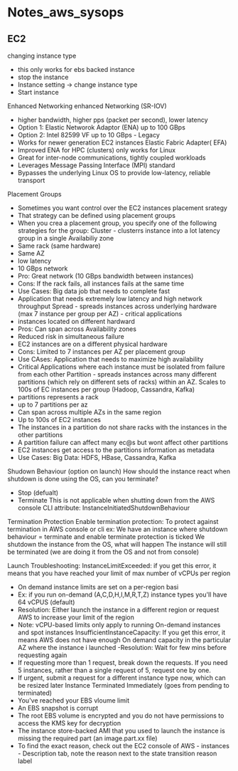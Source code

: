 # Notes_aws_sysops

## EC2
changing instance type
- this only works for ebs backed instance
- stop the instance
- Instance setting -> change instance type
- Start instance

Enhanced Networking
enhanced Networking (SR-IOV)
- higher bandwidth, higher pps (packet per second), lower latency
- Option 1: Elastic Networok Adaptor (ENA) up to 100 GBps
- Option 2: Intel 82599 VF up to 10 GBps - Legacy
- Works for newer generation EC2 instances
Elastic Fabric Adapter( EFA)
- Improved ENA for HPC (clusters) only works for Linux
- Great for inter-node communications, tightly coupled workloads
- Leverages Message Passing Interface (MPI) standard
- Bypasses the underlying Linux OS to provide low-latency, reliable transport

Placement Groups
- Sometimes you want control over the EC2 instances placement srategy
- That strategy can be defined using placement groups
- When you crea a placement group, you specify one of the following strategies for the group:
Cluster - clusterrs instance into a lot latency group in a single Availabiliy zone
- Same rack (same hardware)
- Same AZ
- low latency
- 10 GBps network
- Pro: Great network (10 GBps bandwidth between instances)
- Cons: If the rack fails, all instances fails at the same time
- Use Cases: Big data job that needs to complete fast
- Application that needs extremely low latency and high network throughput
Spread - spreads instances across underlying hardware (max 7 instance per group per AZ) - critical applications
- instances located on different hardward
- Pros: Can span across Availability zones
- Reduced risk in simultaneous failure
- EC2 instances are on a different physical hardware
- Cons: Limited to 7 instances per AZ per placement group
- Use CAses: Application that needs to maximize high availability
- Critical Applications where each instance must be isolated from failure from each other
Partition - spreads instances across many different partitions (which rely on different sets of racks) within an AZ. Scales to 100s of EC instances per group (Hadoop, Cassandra, Kafka)
- partitions represents a rack 
- up to 7 partitions per az
- Can span across multiple AZs in the same region
- Up to 100s of EC2 instances
- The instances in a partition do not share racks with the instances in the other partitions
- A partition failure can affect many ec@s but wont affect other partitions
- EC2 instances get access to the partitions information as metadata
- Use Cases: Big Data: HDFS, HBase, Cassandra, Kafka

Shudown Behaviour (option on launch)
How should the instance react when shutdown is done using the OS, can you terminate?
- Stop (defualt)
- Terminate
This is not applicable when shutting down from the AWS console
CLI attribute: InstanceInitiatedShutdownBehaviour

Termination Protection
Enable termination protection: To protect against termination in AWS console or cli
ex: We have an instance where shutdown behaviour = terminate and enable terminate protection is ticked
We shutdown the instance from the OS, what will happen
The instance will still be terminated (we are doing it from the OS and not from console)

Launch Troubleshooting:
InstanceLimitExceeded: if you get this error, it means that you have reached your limit of max number of vCPUs per region
- On demand instance limits are set on a per-region basi
- Ex: if you run on-demand (A,C,D,H,I,M,R,T,Z) instance types you'll have 64 vCPUS (default)
- Resolution: Either launch the instance in a different region or request AWS to increase your limit of the region
- Note: vCPU-based limits only apply to running On-demand instances and spot instances
InsufficientInstanceCapacity: If you get this error, it means AWS does not have enough On demand capacity in the particular AZ where the instance i launched
-Resolution: Wait for few mins before requesting again
- If requesting more than 1 request, break down the requests. If you need 5 instances, rather than a single request of 5, request one by one.
- If urgent, submit a request for a different instance type now, which can be resized later
Instance Terminated Immediately (goes from pending to terminated)
- You've reached your EBS vloume limit
- An EBS snapshot is corrupt
- The root EBS volume is encrypted and you do not have permissions to access the KMS key for decryption
- The instance store-backed AMI that you used to launch the instance is missing the required part (an image.part.xx file)
- To find the exact reason, check out the EC2 console of AWS - instances - Description tab, note the reason next to the state transition reason label


















